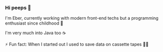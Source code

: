 ### Hi peeps 👋

I'm Eber, currently working with modern front-end techs but a programming enthusiast since childhood 👶

I'm very much into Java too ☕

⚡ Fun fact: When I started out I used to save data on cassette tapes 📼🙈

<!--
**eberjoe/eberjoe** is a ✨ _special_ ✨ repository because its `README.md` (this file) appears on your GitHub profile.

Here are some ideas to get you started:

- 🔭 I’m currently working on ...
- 🌱 I’m currently learning ...
- 👯 I’m looking to collaborate on ...
- 🤔 I’m looking for help with ...
- 💬 Ask me about ...
- 📫 How to reach me: ...
- 😄 Pronouns: ...
- ⚡ Fun fact: ...
-->
